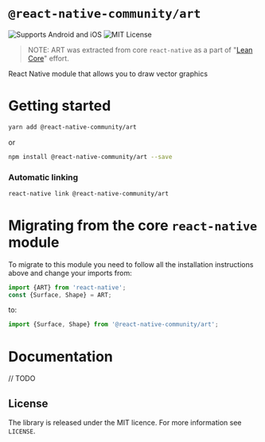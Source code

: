 # `@react-native-community/art`

![Supports Android and iOS](https://img.shields.io/badge/platforms-android%20|%20ios-lightgrey.svg) ![MIT License](https://img.shields.io/npm/l/@react-native-community/slider.svg)

> NOTE: ART was extracted from core `react-native` as a part of "[Lean Core](https://github.com/facebook/react-native/issues/23313)" effort.

React Native module that allows you to draw vector graphics

# Getting started

```sh
yarn add @react-native-community/art
```

or

```sh
npm install @react-native-community/art --save
```

### Automatic linking

```sh
react-native link @react-native-community/art
```

# Migrating from the core `react-native` module

To migrate to this module you need to follow all the installation instructions above and change your imports from:

```js
import {ART} from 'react-native';
const {Surface, Shape} = ART;
```

to:

```js
import {Surface, Shape} from '@react-native-community/art';
```

# Documentation

// TODO

## License

The library is released under the MIT licence. For more information see `LICENSE`.
